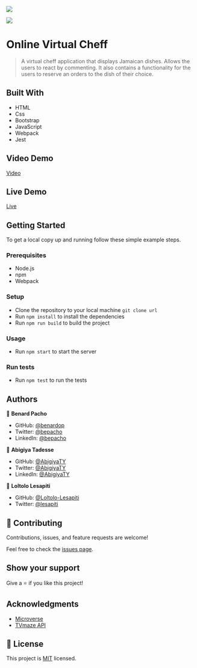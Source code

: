 ![](https://img.shields.io/badge/Microverse-blueviolet)

![](https://img.shields.io/badge/Version-0.1.0-blue.svg)

# Online Virtual Cheff

> A virtual cheff application that displays Jamaican dishes. Allows the users to react by commenting. It also contains a functionality for the users to reserve an orders to the dish of their choice.

## Built With

- HTML
- Css
- Bootstrap
- JavaScript
- Webpack
- Jest

## Video Demo

[Video](https://drive.google.com/file/d/1idUxqPIzQ4kt2j6zZUm_sWZMnMOSyRrH/view?usp=sharing)

## Live Demo

[Live](https://loltolo-lesapiti.github.io/Virtual-cheff/dist/)

## Getting Started

To get a local copy up and running follow these simple example steps.

### Prerequisites

- Node.js
- npm
- Webpack

### Setup

- Clone the repository to your local machine `git clone url`
- Run `npm install` to install the dependencies
- Run `npm run build` to build the project

### Usage

- Run `npm start` to start the server

### Run tests

- Run `npm test` to run the tests

## Authors

👤 **Benard Pacho**

- GitHub: [@benardop](https://github.com/benardop)
- Twitter: [@bepacho](https://twitter.com/bepacho)
- LinkedIn: [@bepacho](https://www.linkedin.com/in/ochieng-benard-8264b815/)

👤 **Abigiya Tadesse**

- GitHub: [@AbigiyaTY](https://github.com/AbigiyaTY)
- Twitter: [@AbigiyaTY](https://twitter.com/AbigiyaTY)
- LinkedIn: [@AbigiyaTY](https://www.linkedin.com/in/abigiya-tadesse-6a0052234/)

👤 **Loltolo Lesapiti**

- GitHub: [@Loltolo-Lesapiti](https://github.com/Loltolo-Lesapiti)
- Twitter: [@lesapiti](https://twitter.com/lesapiti)

## 🤝 Contributing

Contributions, issues, and feature requests are welcome!

Feel free to check the [issues page](../../issues/).

## Show your support

Give a ⭐️ if you like this project!

## Acknowledgments

- [Microverse](https://www.microverse.org/)
- [TVmaze API](https://www.themealdb.com/api.php)

## 📝 License

This project is [MIT](./LICENSE) licensed.
